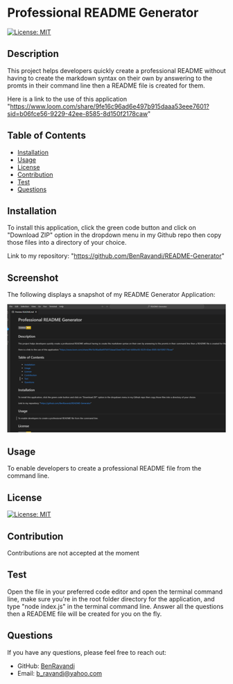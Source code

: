 
  
  # Professional README Generator

  [![License: MIT](https://img.shields.io/badge/License-MIT-yellow.svg)](https://opensource.org/licenses/MIT)

  ## Description
  This project helps developers quickly create a professional README  without having to create the markdown syntax on their own by answering to the promts in their command line then a README file is created for them.

  Here is a link to the use of this application "https://www.loom.com/share/9fe16c96ad6e497b915daaa53eee7601?sid=b06fce56-9229-42ee-8585-8d150f2178caw"
  
  ## Table of Contents
  - [Installation](#installation)
  - [Usage](#usage)
  - [License](#license)
  - [Contribution](#contribution)
  - [Test](#test)
  - [Questions](#questions)
  

  ## Installation
  To install this application, click the green code button and click on  "Download ZIP" option in the dropdown menu in my Github repo then copy those files into a directory of your choice.

  Link to my repository: "https://github.com/BenRavandi/README-Generator"

  ## Screenshot
  The following displays a snapshot of my README Generator Application:

  ![Snapshot of my "README Generator".](<Develop/image/Screenshot 2024-04-07 200920.png?raw=true>)


  ## Usage
   To enable developers to create a professional README file from the command line.

  ## License
  [![License: MIT](https://img.shields.io/badge/License-MIT-yellow.svg)](https://opensource.org/licenses/MIT)

  ## Contribution
  Contributions are not accepted at the moment

  ## Test
  Open the file in your preferred code editor and open the terminal command line, make sure you're in the root folder directory for the application, and type "node index.js" in the terminal command line.  Answer all the questions then a READEME  file will be created for you on the fly.

  ## Questions
  If you have any questions, please feel free to reach out:
  - GitHub: [BenRavandi](https://github.com/BenRavandi)
  - Email: b_ravandi@yahoo.com
    
